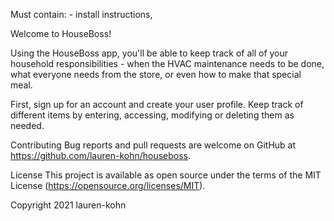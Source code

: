 Must contain:
    - install instructions, 
    

Welcome to HouseBoss!

Using the HouseBoss app, you'll be able to keep track of all of your household responsibilities - when the HVAC maintenance needs to be done, what everyone needs from the store, or even how to make that special meal.

First, sign up for an account and create your user profile. Keep track of different items by entering, accessing, modifying or deleting them as needed. 

Contributing
Bug reports and pull requests are welcome on GitHub at https://github.com/lauren-kohn/houseboss. 

License
This project is available as open source under the terms of the MIT License (https://opensource.org/licenses/MIT).

Copyright 2021 lauren-kohn

